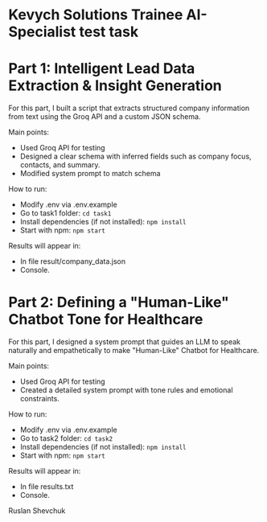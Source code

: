 # Kevych Solutions Trainee AI-Specialist test task

# Part 1: Intelligent Lead Data Extraction & Insight Generation

For this part, I built a script that extracts structured company information from text using the Groq API and a custom JSON schema.

Main points:
- Used Groq API for testing
- Designed a clear schema with inferred fields such as company focus, contacts, and summary.
- Modified system prompt to match schema

How to run:

- Modify .env via .env.example
- Go to task1 folder:
``cd task1``
- Install dependencies (if not installed):
``npm install``
- Start with npm:
``npm start``

Results will appear in:
- In file result/company_data.json 
- Console.

# Part 2: Defining a "Human-Like" Chatbot Tone for Healthcare

For this part, I designed a system prompt that guides an LLM to speak naturally and empathetically to make "Human-Like" Chatbot for Healthcare.

Main points:
- Used Groq API for testing
- Created a detailed system prompt with tone rules and emotional constraints.

How to run:

- Modify .env via .env.example
- Go to task2 folder:
``cd task2``
- Install dependencies (if not installed):
``npm install``
- Start with npm:
  ``npm start``

Results will appear in:
- In file results.txt
- Console.

Ruslan Shevchuk
